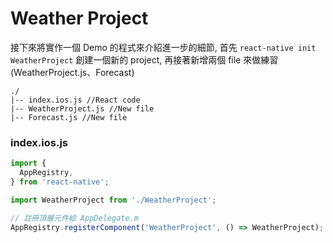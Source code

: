 # Weather Project

接下來將實作一個 Demo 的程式來介紹進一步的細節, 首先 `react-native init WeatherProject` 創建一個新的 project, 再接著新增兩個 file 來做練習 (WeatherProject.js、Forecast)

```
./
|-- index.ios.js //React code
|-- WeatherProject.js //New file
|-- Forecast.js //New file
```

### index.ios.js 
```javascript
import {
  AppRegistry,
} from 'react-native';

import WeatherProject from './WeatherProject';

// 註冊頂層元件給 AppDelegate.m
AppRegistry.registerComponent('WeatherProject', () => WeatherProject);
```